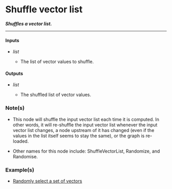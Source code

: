 # Shuffle vector list

**_Shuffles a vector list._**

---


#### Inputs

* _list_

  * The list of vector values to shuffle.


#### Outputs

* _list_

  * The shuffled list of vector values.


### Note(s)

* This node will shuffle the input vector list each time it is computed. In other words, it will re-shuffle the input vector list whenever the input vector list changes, a node upstream of it has changed (even if the values in the list itself seems to stay the same), or the graph is re-loaded.

* Other names for this node include: ShuffleVectorList, Randomize, and Randomise.


### Example(s)

* <a href="https://creator.trimble.com/graph?assetURI=whp:655c7745-82cf-4da9-9268-da04a2658150&version=latest" target="_blank">Randomly select a set of vectors</a>
